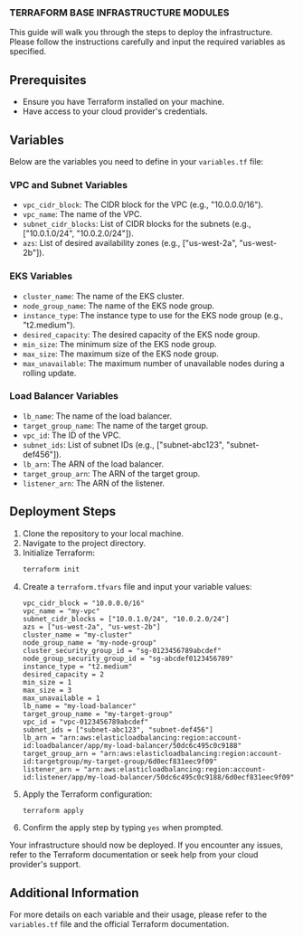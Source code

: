 ### TERRAFORM BASE INFRASTRUCTURE MODULES

This guide will walk you through the steps to deploy the infrastructure. Please follow the instructions carefully and input the required variables as specified.

## Prerequisites

- Ensure you have Terraform installed on your machine.
- Have access to your cloud provider's credentials.

## Variables

Below are the variables you need to define in your `variables.tf` file:

### VPC and Subnet Variables

- `vpc_cidr_block`: The CIDR block for the VPC (e.g., "10.0.0.0/16").
- `vpc_name`: The name of the VPC.
- `subnet_cidr_blocks`: List of CIDR blocks for the subnets (e.g., ["10.0.1.0/24", "10.0.2.0/24"]).
- `azs`: List of desired availability zones (e.g., ["us-west-2a", "us-west-2b"]).

### EKS Variables

- `cluster_name`: The name of the EKS cluster.
- `node_group_name`: The name of the EKS node group.
- `instance_type`: The instance type to use for the EKS node group (e.g., "t2.medium").
- `desired_capacity`: The desired capacity of the EKS node group.
- `min_size`: The minimum size of the EKS node group.
- `max_size`: The maximum size of the EKS node group.
- `max_unavailable`: The maximum number of unavailable nodes during a rolling update.

### Load Balancer Variables

- `lb_name`: The name of the load balancer.
- `target_group_name`: The name of the target group.
- `vpc_id`: The ID of the VPC.
- `subnet_ids`: List of subnet IDs (e.g., ["subnet-abc123", "subnet-def456"]).
- `lb_arn`: The ARN of the load balancer.
- `target_group_arn`: The ARN of the target group.
- `listener_arn`: The ARN of the listener.

## Deployment Steps

1. Clone the repository to your local machine.
2. Navigate to the project directory.
3. Initialize Terraform:
    ```sh
    terraform init
    ```
4. Create a `terraform.tfvars` file and input your variable values:
    ```hcl
    vpc_cidr_block = "10.0.0.0/16"
    vpc_name = "my-vpc"
    subnet_cidr_blocks = ["10.0.1.0/24", "10.0.2.0/24"]
    azs = ["us-west-2a", "us-west-2b"]
    cluster_name = "my-cluster"
    node_group_name = "my-node-group"
    cluster_security_group_id = "sg-0123456789abcdef"
    node_group_security_group_id = "sg-abcdef0123456789"
    instance_type = "t2.medium"
    desired_capacity = 2
    min_size = 1
    max_size = 3
    max_unavailable = 1
    lb_name = "my-load-balancer"
    target_group_name = "my-target-group"
    vpc_id = "vpc-0123456789abcdef"
    subnet_ids = ["subnet-abc123", "subnet-def456"]
    lb_arn = "arn:aws:elasticloadbalancing:region:account-id:loadbalancer/app/my-load-balancer/50dc6c495c0c9188"
    target_group_arn = "arn:aws:elasticloadbalancing:region:account-id:targetgroup/my-target-group/6d0ecf831eec9f09"
    listener_arn = "arn:aws:elasticloadbalancing:region:account-id:listener/app/my-load-balancer/50dc6c495c0c9188/6d0ecf831eec9f09"
    ```
5. Apply the Terraform configuration:
    ```sh
    terraform apply
    ```
6. Confirm the apply step by typing `yes` when prompted.

Your infrastructure should now be deployed. If you encounter any issues, refer to the Terraform documentation or seek help from your cloud provider's support.

## Additional Information

For more details on each variable and their usage, please refer to the `variables.tf` file and the official Terraform documentation.

